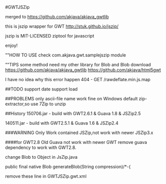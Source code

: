 #GWTJSZip

merged to https://github.com/akjava/akjava_gwtlib

this is jszip wrapper for GWT
http://stuk.github.io/jszip/

jszip is MIT-LICENSED ziptool for javascript

enjoy!

""HOW TO USE
check com.akjava.gwt.samplejszip module

""TIPS
some method need my other library for Blob and Blob download
https://github.com/akjava/akjava_gwtlib
https://github.com/akjava/html5gwt

I have no idea why this error happen
404 - GET /rawdeflate.min.js.map

##TODO
support date
support load

##PROBLEMS
only ascii-file name work fine on Windows default zip-extractor,so use 7Zip to unzip

##History
150706.jar - build with GWT2.6.1 & Guava 1.8 & JSZip2.5

140511.jar - build with GWT2.5.1 & Guava 1.6 & JSZip2.4

###WARNING
Only Work contained JSZip,not work with newer JSZip3.x

####for GWT2.8
Old Guava not work with newer GWT
remove guava dependency to work with GWT2.8.

change Blob to Object in JsZip.java

public final native Blob generateBlob(String compression)/*-{

remove these line in GWTJSZip.gwt.xml

<inherits name="com.akjava.gwt.html5.Html5widget" />